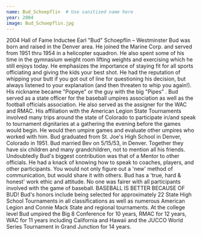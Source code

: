 ```yaml
---
name: Bud_Schoepflin  # Use sanitized name here
year: 2004
image: Bud_Schoepflin.jpg
---
```


2004 Hall of Fame Inductee Earl "Bud" Schoepflin – Westminster
Bud was born and raised in the Denver area. He joined the Marine Corp. and served from
1951 thru 1954 in a helicopter squadron. He also spent some of his time in the gymnasium
weight room lifting weights and exercising which he still enjoys today. He emphasizes the
importance of staying fit for all sports officiating and giving the kids your best shot. He had
the reputation of whipping your butt if you got out of line for questioning his decision, but
always listened to your explanation (and then threaten to whip you again!). His nickname
became "Popeye" or the guy with the big "Pipes”
.
Bud served as a state officer for the baseball umpires association as well as the football
officials association. He also served as the assigner for the WAC and RMAC. His affiliation
with the American Legion State Tournaments involved many trips around the state of
Colorado to participate in/and speak to tournament dignitaries at a gathering the evening
before the games would begin. He would then umpire games and evaluate other umpires
who worked with him.
Bud graduated from St. Joe's High School in Denver, Colorado in 1951. Bud married Bev on
5/15/53, in Denver. Together they have six children and many grandchildren, not to
mention all his friends.
Undoubtedly Bud's biggest contribution was that of a Mentor to other officials. He had a
knack of knowing how to speak to coaches, players, and other participants. You would not
only figure out a 'new' method of communication, but would share it with others. Bud has a
'true, hard & honest' work ethic and attitude. No one was fairer with all participants
involved with the game of baseball. BASEBALL IS BETTER BECAUSE OF BUD!
Bud's honors include being selected for approximately 22 State High School Tournaments in
all classifications as well as numerous American Legion and Connie Mack State and regional
tournaments. At the college level Bud umpired the Big 8 Conference for 10 years, RMAC for
12 years, WAC for 11 years including California and Hawaii and the JUCCO World Series
Tournament in Grand Junction for 14 years.